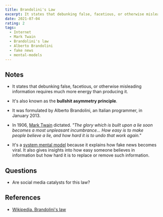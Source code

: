 ```yaml
---
title: Brandolini's Law
excerpt: It states that debunking false, facetious, or otherwise misleading information requires much more energy than producing it.
date: 2021-07-04
rating: 2
tags:
  - Internet
  - Mark Twain
  - Brandolini's law
  - Alberto Brandolini
  - fake news
  - mental-models
---
```


## Notes

- It states that debunking false, facetious, or otherwise misleading information requires much more energy than producing it.

- It's also known as the **bullshit asymmetry principle**.

- It was formulated by Alberto Brandolini, an Italian programmer, in January 2013.

- In 1906, [Mark Twain](https://en.wikipedia.org/wiki/Mark_Twain) dictated. _"The glory which is built upon a lie soon becomes a most unpleasant incumbrance... How easy is to make people believe a lie, and how hard it is to undo that work again."_

- It's a [system mental model](/zettelkasten/system-mental-models) because it explains how fake news becomes viral. It also gives insights into how easy someone believes in information but how hard it is to replace or remove such information.

## Questions

- Are social media catalysts for this law?

## References

- [Wikipedia. Brandolini's law](https://en.wikipedia.org/wiki/Brandolini%27s_law)

